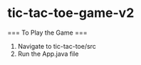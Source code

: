 # tic-tac-toe-game-v2

=== To Play the Game ===

1. Navigate to tic-tac-toe/src
2. Run the App.java file
